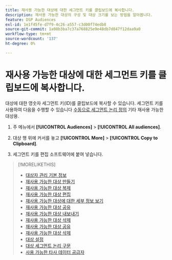 ```yaml
---
title: 재사용 가능한 대상에 대한 세그먼트 키를 클립보드에 복사합니다.
description: 재사용 가능한 대상의 구성 및 대상 크기를 보는 방법을 알아봅니다.
feature: DSP Audiences
exl-id: 1e1f45fe-d7f9-4c26-a557-c3d00f74edb8
source-git-commit: 1a98b3ba7c37a768825e9e48db7d847f12daa9a0
workflow-type: tm+mt
source-wordcount: '137'
ht-degree: 0%

---
```


# 재사용 가능한 대상에 대한 세그먼트 키를 클립보드에 복사합니다.

대상에 대한 영숫자 세그먼트 키(ID)를 클립보드에 복사할 수 있습니다. 세그먼트 키를 사용하여 다음을 수행할 수 있습니다 [수동으로 세그먼트 논리 정의](audience-segment-logic-syntax.md) 기타 재사용 가능한 대상용.

1. 주 메뉴에서 **[!UICONTROL Audiences]** > **[!UICONTROL All audiences]**.

1. 대상 행 위에 커서를 놓고 **[!UICONTROL More]** > **[!UICONTROL Copy to Clipboard]**.

1. 세그먼트 키를 편집 소프트웨어에 붙여 넣습니다.

>[!MORELIKETHIS]
>
>* [대상자 관리 기본 정보](audience-about.md)
>* [재사용 가능한 대상 만들기](reusable-audience-create.md)
>* [재사용 가능한 대상 복제](reusable-audience-duplicate.md)
>* [재사용 가능한 대상 편집](reusable-audience-edit.md)
>* [재사용 가능한 대상에 대한 세부 정보 보기](reusable-audience-view-details.md)
>* [재사용 가능한 대상 공유](reusable-audience-share.md)
>* [재사용 가능한 대상 내보내기](reusable-audience-export.md)
>* [재사용 가능한 대상 삭제](reusable-audience-delete.md)
>* [재사용 가능한 대상 공유](reusable-audience-share.md)
>* [재사용 가능한 대상 삭제](reusable-audience-delete.md)
>* [대상 설정](audience-settings.md)
>* [대상 세그먼트 논리 구문](audience-segment-logic-syntax.md)
>* [사용 가능한 타사 데이터 공급자](third-party-data-providers.md)

